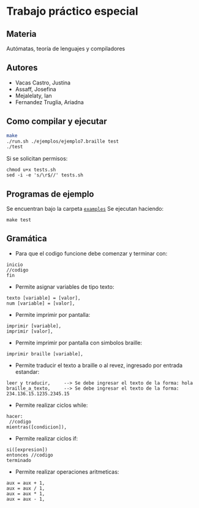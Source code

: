 # Trabajo práctico especial

## Materia
Autómatas, teoría de lenguajes y compiladores

## Autores
* Vacas Castro, Justina
* Assaff, Josefina
* Mejalelaty, Ian
* Fernandez Truglia, Ariadna

## Como compilar y ejecutar

```bash
make
./run.sh ./ejemplos/ejemplo7.braille test
./test
```
Si se solicitan permisos:
```
chmod u+x tests.sh
sed -i -e 's/\r$//' tests.sh
```

## Programas de ejemplo

Se encuentran bajo la carpeta [`examples`](./examples)
Se ejecutan haciendo:
```
make test
```

## Gramática

* Para que el codigo funcione debe comenzar y terminar con:
```
inicio
//codigo
fin
```
* Permite asignar variables de tipo texto:
```
texto [variable] = [valor],
num [variable] = [valor],
```
* Permite imprimir por pantalla:
```
imprimir [variable],
imprimir [valor],
```
* Permite imprimir por pantalla con simbolos braille:
```
imprimir braille [variable],
```
* Permite traducir el texto a braille o al revez, ingresado por entrada estandar:
```
leer y traducir,     --> Se debe ingresar el texto de la forma: hola
braille_a_texto,     --> Se debe ingresar el texto de la forma: 234.136.15.1235.2345.15
```
* Permite realizar ciclos while:
```
hacer:
 //codigo
mientras([condicion]),
```
* Permite realizar ciclos if:
```
si([expresion])
entonces //codigo 
terminado
```
* Permite realizar operaciones aritmeticas:
```
aux = aux + 1,
aux = aux / 1,
aux = aux * 1,
aux = aux - 1,
```
